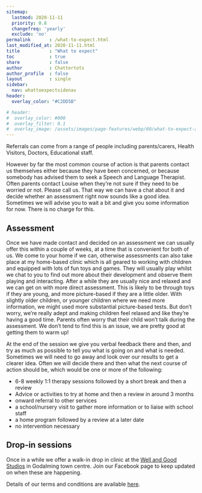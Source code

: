 ```yaml
---
sitemap:
  lastmod: 2020-11-11
  priority: 0.8
  changefreq: 'yearly'
  exclude: 'no'
permalink       : /what-to-expect.html
last_modified_at: 2020-11-11.html
title           : "What to expect"
toc             : true
share           : false
author          : Chattertots
author_profile  : false
layout          : single
sidebar:
  nav: whattoexpectsidenav
header:
  overlay_color: "#C2DD5B"

# header:
#  overlay_color: #000
#  overlay_filter: 0.1
#  overlay_image: /assets/images/page-features/webp/60/what-to-expect-abstract.jpg
---
```


Referrals can come from a range of people including parents/carers, Health Visitors, Doctors, Educational staff.  

However by far the most common course of action is that parents contact us themselves either because they have been concerned, or because somebody has advised them to seek a Speech and Language Therapist.   Often parents contact Louise when they’re not sure if they need to be worried or not.  Please call us.  That way we can have a chat about it and decide whether an assessment right now sounds like a good idea.  Sometimes we will advise you to wait a bit and give you some information for now.  There is no charge for this. 

## Assessment

Once we have made contact and decided on an assessment we can usually offer this within a couple of weeks, at a time that is convenient for both of us.  We come to your home if we can, otherwise assessments can also take place at my home-based clinic which is all geared to working with children and equipped with lots of fun toys and games.  They will usually play whilst we chat to you to find out more about their development and observe them playing and interacting.  After a while they are usually nice and relaxed and we can get on with more direct assessment.  This is likely to be through toys if they are young, and more picture-based if they are a little older.  With slightly older children, or younger children where we need more information, we might used more substantial picture-based tests.  But don’t worry, we’re really adept and making children feel relaxed and like they’re having a good time.  Parents often worry that their child won’t talk during the assessment.  We don’t tend to find this is an issue, we are pretty good at getting them to warm up!

At the end of the session we give you verbal feedback there and then, and try as much as possible to tell you what is going on and what is needed.  Sometimes we will need to go away and look over our results to get a clearer idea.  Often we will decide there and then what the next course of action should be, which would be one or more of the following:

- 6-8 weekly 1:1 therapy sessions followed by a short break and then a review
- Advice or activities to try at home and then a review in around 3 months
- onward referral to other services
- a school/nursery visit to gather more information or to liaise with school staff
- a home program followed by a review at a later date
- no intervention necessary

## Drop-in sessions

Once in a while we offer a walk-in drop in clinic at the [Well and Good Studios](https://www.wellandgoodstudios.com/) in Godalming town centre.  Join our Facebook page to keep updated on when these are happening.  

Details of our terms and conditions are available [here](/terms-and-conditions/).
